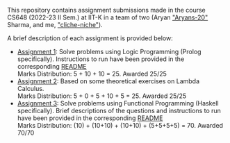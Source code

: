This repository contains assignment submissions made in the course CS648 (2022-23 II Sem.) at IIT-K in a team of two (Aryan ["Aryans-20"](https://github.com/Aryans-20) Sharma, and me, ["cliche-niche"](https://github.com/cliche-niche)).

A brief description of each assignment is provided below:

+ [Assignment 1](./A1/): Solve problems using Logic Programming (Prolog specifically). Instructions to run have been provided in the corresponding [README](./A1/README.md)<br> 
Marks Distribution: 5 + 10 + 10 = 25. Awarded 25/25
+ [Assignment 2](./A2/): Based on some theoretical exercises on Lambda Calculus. <br> 
Marks Distribution: 5 + 0 + 5 + 10 + 5 = 25. Awarded 25/25
+ [Assignment 3](./A3/): Solve problems using Functional Programming (Haskell specifically). Brief descriptions of the questions and instructions to run have been provided in the corresponding [README](./A3/README.md)<br> 
Marks Distribution: (10) + (10+10) + (10+10) + (5+5+5+5) = 70. Awarded 70/70